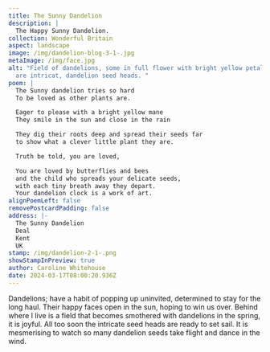 ```yaml
---
title: The Sunny Dandelion
description: |
  The Happy Sunny Dandelion.
collection: Wonderful Britain
aspect: landscape
image: /img/dandelion-blog-3-1-.jpg
metaImage: /img/face.jpg
alt: "Field of dandelions, some in full flower with bright yellow petals, others
  are intricat, dandelion seed heads. "
poem: |
  The Sunny dandelion tries so hard
  To be loved as other plants are.

  Eager to please with a bright yellow mane
  They smile in the sun and close in the rain

  They dig their roots deep and spread their seeds far
  to show what a clever little plant they are.

  Truth be told, you are loved,

  You are loved by butterflies and bees
  and the child who spreads your delicate seeds, 
  with each tiny breath away they depart.
  Your dandelion clock is a work of art.
alignPoemLeft: false
removePostcardPadding: false
address: |-
  The Sunny Dandelion
  Deal
  Kent
  UK
stamp: /img/dandelion-2-1-.png
showStampInPreview: true
author: Caroline Whitehouse
date: 2024-03-17T08:00:20.936Z
---
```

Dandelions; have a habit of popping up uninvited, determined to stay for the long haul. Their happy faces open in the sun, hoping to win us over. Behind where I live is a field that becomes smothered with dandelions in the spring, it is joyful. All too soon the intricate seed heads are ready to set sail. It is mesmerising to watch so many dandelion seeds take flight and dance in the wind.